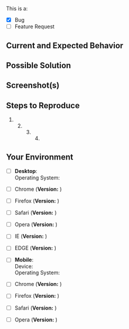<!--- Be sure to add a descriptive title above! -->

This is a:

* [x] Bug
* [ ] Feature Request

## Current and Expected Behavior

<!--- What are you trying to do? What happened when you tried to do it? What should happen?  -->

## Possible Solution

<!--- (if applicable--you can delete otherwise) -->

<!--- If you have any idea why this is happening, suggest a fix/reason for the bug! -->

## Screenshot(s)

<!--- (if applicable--you can delete otherwise) -->

## Steps to Reproduce

<!--- Provide a link to a live example, or an unambiguous set of steps to reproduce this bug. Include code to reproduce, if relevant. -->

1. 2. 3. 4.

## Your Environment

<!--- Include as many relevant details about the environment you experienced the bug in. Put an `x` in the boxes that apply -->

* [ ] **Desktop**:  
       Operating System:
* [ ] Chrome (**Version:** )
* [ ] Firefox (**Version:** )
* [ ] Safari (**Version:** )
* [ ] Opera (**Version:** )
* [ ] IE (**Version:** )
* [ ] EDGE (**Version:** )

  <!--- If other, please add -->

* [ ] **Mobile**:  
       Device:  
       Operating System:
* [ ] Chrome (**Version:** )
* [ ] Firefox (**Version:** )
* [ ] Safari (**Version:** )
* [ ] Opera (**Version:** )
  <!--- If other, please add -->
